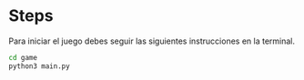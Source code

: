 # Steps

Para iniciar el juego debes seguir las siguientes instrucciones en la terminal.

```sh
cd game
python3 main.py
```
